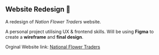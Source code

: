 ## Website Redesign :bouquet:
A redesign of *Nation Flower Traders* website. 

A personal project utilising UX & frontend skills. Will be using __Figma__ to create a __wireframe__ and __final design__.

Orginal Website link: [National Flower Traders](https://www.nationalflowertraders.co.nz/)
